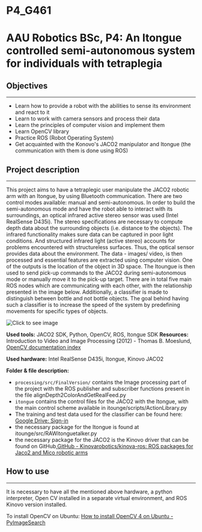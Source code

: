 # P4_G461

AAU Robotics BSc, P4: An Itongue controlled semi-autonomous system
for individuals with tetraplegia
=====================================================================

## Objectives
------------------------------------------
+ Learn how to provide a robot with the abilities to sense its environment and react to it
+ Learn to work with camera sensors and process their data
+ Learn the principles of computer vision and implement them
+ Learn OpenCV library
+ Practice ROS (Robot Operating System)
+ Get acquainted with the Konovo's JACO2 manipulator and Itongue (the communication with them is done using ROS)

## Project description
------------------------------------------
This project aims to have a tetraplegic user manipulate the JACO2 robotic arm with an Itongue, by using Bluetooth communication. There are two control modes available: manual and semi-autonomous. In order to build the semi-autonomous mode and have the robot able to interact with its surroundings, an optical infrared active stereo sensor was used (Intel RealSense D435i). The stereo specifications are necessary to compute depth data about the surrounding objects (i.e. distance to the objects). The infrared functionality makes sure data can be captured in poor light conditions. And structured infrared light (active stereo) accounts for problems encountered with structureless surfaces. Thus, the optical sensor provides data about the environment. The data - images/ video, is then processed and essential features are extracted using computer vision. One of the outputs is the location of the object in 3D space. The Itoungue is then used to send pick-up commands to the JACO2 during semi-autonomous mode or manually move it to the pick-up target. There are in total five main ROS nodes which are communicating with each other, with the relationship presented in the image below. Additionally, a classifier is made to distinguish between bottle and not bottle objects. The goal behind having such a classifier is to increase the speed of the system by predefining movements for specific types of objects. 

![Click to see image](https://github.com/[dadihrannar1]/[P4_G461]/blob/[main]/ROSNodeRelationship.png?raw=true)


**Used tools:** JACO2 SDK, Python, OpenCV, ROS, Itongue SDK
**Resources:** Introduction to Video and Image Processing (2012) - Thomas B. Moeslund, [OpenCV documentation index](https://docs.opencv.org/)

**Used hardware:** Intel RealSense D435i, Itongue, Kinovo JACO2

**Folder & file description:**
+ `processing/src/FinalVersion/` contains the Image processing part of the project with the ROS publisher and subscriber functions present in the file alignDepth2ColorAndGetRealFeed.py
+ `itongue` contains the control files for the JACO2 with the Itongue, with the main control scheme available in itounge/scripts/ActionLibrary.py
+ The training and test data used for the classifier can be found here: [Google Drive: Sign-in](https://drive.google.com/file/d/1a65BehZTE5N30WkVAhLkrKiOpGFYJDxD/view?usp=sharing)
+ the necessary package for the Itongue is found at itounge/src/RAWitonguetalker.py 
+ the necessary package for the JACO2 is the Kinovo driver that can be found on GitHub,[GitHub - Kinovarobotics/kinova-ros: ROS packages for Jaco2 and Mico robotic arms](https://github.com/Kinovarobotics/kinova-ros)

## How to use
------------------------------------------
It is necessary to have all the mentioned above hardware, a python interpreter, Open CV installed in a separate virtual environment, and ROS Kinovo version installed. 

To install OpenCV on Ubuntu: [How to install OpenCV 4 on Ubuntu - PyImageSearch](https://pyimagesearch.com/2018/08/15/how-to-install-opencv-4-on-ubuntu/)
